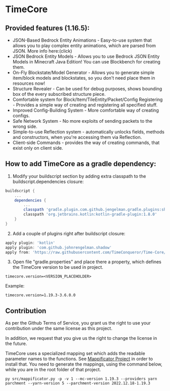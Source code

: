 # TimeCore

## Provided features (1.16.5):

* JSON-Based Bedrock Entity Animations - Easy-to-use system that allows you to play complex entity animations, which are
  parsed from JSON. More info here:(click)
* JSON Bedrock Entity Models - Allows you to use Bedrock JSON Entity Models in Minecraft Java Edition! You can use
  Blockbench for creating them.
* On-Fly Blockstate/Model Generator - Allows you to generate simple item/block models and blockstates, so you don't need
  place them in resources now!
* Structure Revealer - Can be used for debug purposes, shows bounding box of the every subscribed structure piece.
* Comfortable system for Block/Item/TileEntity/Packet/Config Registering - Provides a simple way of creating and
  registering all specified stuff.
* Improved Config-Building System - More comfortable way of creating configs.
* Safe Network System - No more exploits of sending packets to the wrong side.
* Simple-to-use Reflection system - automatically unlocks fields, methods and constructors, when you're accessing them
  via Reflection.
* Client-side Commands - provides the way of creating commands, that exist only on client side.

## How to add TimeCore as a gradle dependency:

1. Modify your buildscript section by adding extra classpath to the buildscript.dependencies closure:

```groovy
buildscript {
    ...
    dependencies {
        ...
        classpath 'gradle.plugin.com.github.jengelman.gradle.plugins:shadow:7.0.0'
        classpath 'org.jetbrains.kotlin:kotlin-gradle-plugin:1.8.0'
    }
}
```

2. Add a couple of plugins right after buildscript closure:

```groovy
apply plugin: 'kotlin'
apply plugin: 'com.github.johnrengelman.shadow'
apply from: 'https://raw.githubusercontent.com/TimeConqueror/Time-Core/1.18.2_port/gradle/scripts/timecore.gradle'
```

3. Open file "gradle.properties" and place there a property, which defines the TimeCore version to be used in
   project.

```properties
timecore.version=<VERSION_PLACEHOLDER>
```

Example:

```properties
timecore.version=1.19.3-3.6.0.0
```

## Contribution

As per the Github Terms of Service, you grant us the right to use your contribution under the same license as this
project.

In addition, we request that you give us the right to change the license in the future.

TimeCore uses a specialized mapping set which adds the readable parameter names to the functions.
See [Mappificator Project](https://github.com/alcatrazEscapee/Mappificator) in order to install that. You need to
generate the mappings, using the command below, while you are in the root folder of that project.

```
py src/mappificator.py -p -v 1 --mc-version 1.19.3 --providers yarn parchment --yarn-version 5 --parchment-version 2022.12.18-1.19.3
```